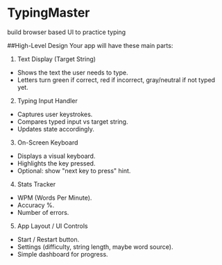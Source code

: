 # TypingMaster
build browser based UI to practice typing 

##High-Level Design
Your app will have these main parts:

1. Text Display (Target String)
  - Shows the text the user needs to type.
  - Letters turn green if correct, red if incorrect, gray/neutral if not typed yet.
    
2. Typing Input Handler
  - Captures user keystrokes.
  - Compares typed input vs target string.
  - Updates state accordingly.
    
3. On-Screen Keyboard
  - Displays a visual keyboard.
  - Highlights the key pressed.
  - Optional: show "next key to press" hint.

4. Stats Tracker
  - WPM (Words Per Minute).
  - Accuracy %.
  - Number of errors.

5. App Layout / UI Controls
  - Start / Restart button.
  - Settings (difficulty, string length, maybe word source).
  - Simple dashboard for progress.
